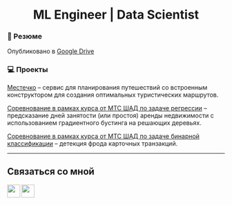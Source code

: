 <h1 align="center">ML Engineer | Data Scientist</h1>

### 📄 Резюме

Опубликовано в [Google Drive](ССЫЛКА)

### 💻 Проекты

[Местечко](https://github.com/Denis-Sukharev/hotel-search-system) – сервис для планирования путешествий со встроенным конструктором для создания оптимальных туристических маршрутов.

[Соревнование в рамках курса от МТС ШАД по задаче регрессии](https://github.com/Denis-Sukharev/mts_regression_competition) – предсказание дней занятости (или простоя) аренды недвижимости с использованием градиентного бустинга на решающих деревьях.

[Соревнование в рамках курса от МТС ШАД по задаче бинарной классификации](https://github.com/Denis-Sukharev/mts_regression_competition) – детекция фрода карточных транзакций.

---

## Связаться со мной
[<img align="left" width="30px" src="https://cdn.simpleicons.org/gmail/black/white" />](mailto:sukharev.original@gmail.com)
[<img align="left" width="30px" src="https://cdn.simpleicons.org/telegram/black/white" />](https://t.me/denis_sukharev)


